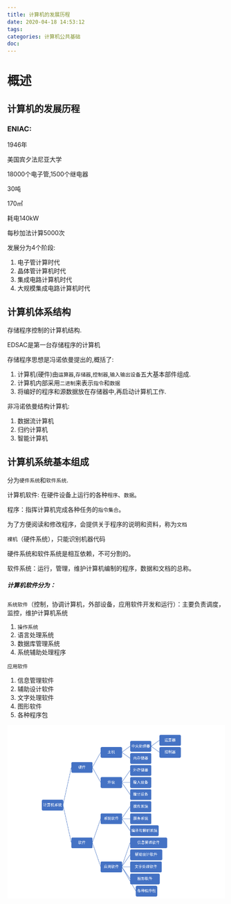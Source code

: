 ```yaml
---
title: 计算机的发展历程
date: 2020-04-18 14:53:12
tags:
categories: 计算机公共基础
doc:
---
```


# 概述

## 计算机的发展历程

### 	ENIAC:

1946年

美国宾夕法尼亚大学

18000个电子管,1500个继电器

30吨

170㎡

耗电140kW

每秒加法计算5000次



发展分为4个阶段:

1. 电子管计算时代
2. 晶体管计算机时代
3. 集成电路计算机时代
4. 大规模集成电路计算机时代



## 计算机体系结构

存储程序控制的计算机结构.

EDSAC是第一台存储程序的计算机

存储程序思想是冯诺依曼提出的,概括了:

1. 计算机(硬件)由`运算器`,`存储器`,`控制器`,`输入输出设备`五大基本部件组成.
2. 计算机内部采用`二进制`来表示`指令`和`数据`
3. 将编好的程序和源数据放在存储器中,再启动计算机工作.

非冯诺依曼结构计算机:

1. 数据流计算机
2. 归约计算机
3. 智能计算机

## 计算机系统基本组成

分为`硬件系统`和`软件系统`.

计算机软件: 在硬件设备上运行的各种`程序`、`数据`。

程序：指挥计算机完成各种任务的`指令集合`。

为了方便阅读和修改程序，会提供关于程序的说明和资料，称为`文档`

`裸机`（硬件系统），只能识别机器代码

硬件系统和软件系统是相互依赖，不可分割的。

软件系统：运行，管理，维护计算机编制的程序，数据和文档的总称。

##### 计算机软件分为：

`系统软件`（控制，协调计算机，外部设备，应用软件开发和运行）：主要负责调度，监控，维护计算机系统

1. `操作系统`
2. 语言处理系统
3. 数据库管理系统
4. 系统辅助处理程序

`应用软件`

1. 信息管理软件
2. 辅助设计软件
3. 文字处理软件
4. 图形软件
5. 各种程序包

![1587196283812](/images/javawz/1587196283812.png)